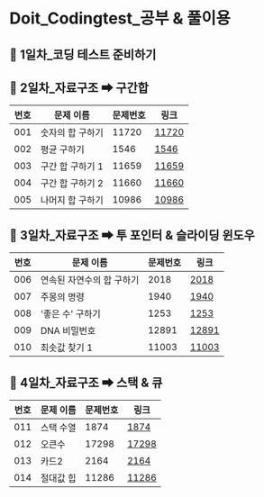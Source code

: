 # Doit_Codingtest_공부 & 풀이용

## 🔹 1일차_코딩 테스트 준비하기

## 🔹 2일차_자료구조 ➡ 구간합

| 번호 | 문제 이름 | 문제번호 | 링크 |
| --- | --- | --- | --- |
| 001 | 숫자의 합 구하기 | 11720 | [11720](https://www.acmicpc.net/problem/11720) |
| 002 | 평균 구하기 | 1546 | [1546](https://www.acmicpc.net/problem/1546) |
| 003 | 구간 합 구하기 1 | 11659 | [11659](https://www.acmicpc.net/problem/11659) |
| 004 | 구간 합 구하기 2 | 11660 | [11660](https://www.acmicpc.net/problem/11660) |
| 005 | 나머지 합 구하기 | 10986 | [10986](https://www.acmicpc.net/problem/10986) |

## 🔹 3일차_자료구조 ➡ 투 포인터 & 슬라이딩 윈도우

| 번호 | 문제 이름 | 문제번호 | 링크 |
| --- | --- | --- | --- |
| 006 | 연속된 자연수의 합 구하기 | 2018 | [2018](https://www.acmicpc.net/problem/2018) |
| 007 | 주몽의 명령 | 1940 | [1940](https://www.acmicpc.net/problem/1940) |
| 008 | '좋은 수' 구하기 | 1253 | [1253](https://www.acmicpc.net/problem/1253) |
| 009 | DNA 비밀번호 | 12891 | [12891](https://www.acmicpc.net/problem/12891) |
| 010 | 최솟값 찾기 1 | 11003 | [11003](https://www.acmicpc.net/problem/11003) |


## 🔹 4일차_자료구조 ➡ 스택 & 큐

| 번호 | 문제 이름 | 문제번호 | 링크 |
| --- | --- | --- | --- |
| 011 | 스택 수열 | 1874 | [1874](https://www.acmicpc.net/problem/1874) |
| 012 | 오큰수 | 17298 | [17298](https://www.acmicpc.net/problem/17298) |
| 013 | 카드2 | 2164 | [2164](https://www.acmicpc.net/problem/2164) |
| 014 | 절대값 힙 | 11286 | [11286](https://www.acmicpc.net/problem/11286) |
